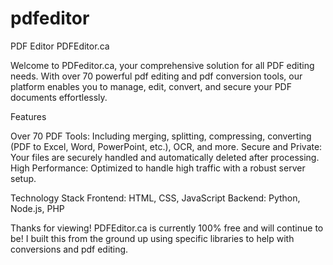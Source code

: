 # pdfeditor
PDF Editor 
PDFEditor.ca

Welcome to PDFeditor.ca, your comprehensive solution for all PDF editing needs. With over 70 powerful pdf editing and pdf conversion tools, our platform enables you to manage, edit, convert, and secure your PDF documents effortlessly. 

Features

Over 70 PDF Tools: Including merging, splitting, compressing, converting (PDF to Excel, Word, PowerPoint, etc.), OCR, and more.
Secure and Private: Your files are securely handled and automatically deleted after processing.
High Performance: Optimized to handle high traffic with a robust server setup.

Technology Stack
Frontend: HTML, CSS, JavaScript
Backend: Python, Node.js, PHP

Thanks for viewing! PDFEditor.ca is currently 100% free and will continue to be! I built this from the ground up using specific libraries to help with conversions and pdf editing.
